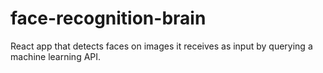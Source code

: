 # face-recognition-brain
React app that detects faces on images it receives as input by querying a machine learning API.
